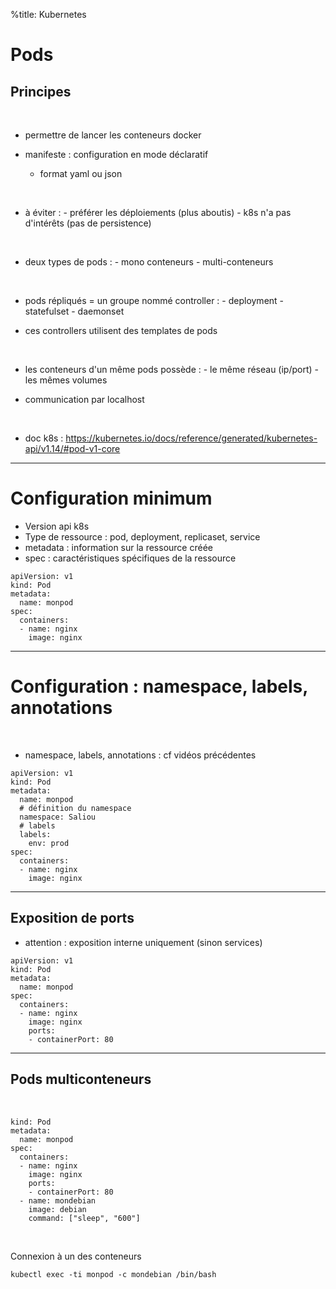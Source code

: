 %title: Kubernetes 

# Pods

## Principes

<br>

* permettre de lancer les conteneurs docker

* manifeste : configuration en mode déclaratif
	- format yaml ou json

<br>

* à éviter : 
		- préférer les déploiements (plus aboutis)
		- k8s n'a pas d'intérêts (pas de persistence)

<br>

* deux types de pods :
		- mono conteneurs
		- multi-conteneurs

<br>

* pods répliqués = un groupe nommé controller :
		- deployment
		- statefulset
		- daemonset

* ces controllers utilisent des templates de pods

<br>

* les conteneurs d'un même pods possède : 
		- le même réseau (ip/port)
		- les mêmes volumes

* communication par localhost

<br>

* doc k8s : https://kubernetes.io/docs/reference/generated/kubernetes-api/v1.14/#pod-v1-core

---------------------------------------------------------------------------


# Configuration minimum

* Version api k8s
* Type de ressource : pod, deployment, replicaset, service
* metadata : information sur la ressource créée
* spec : caractéristiques spécifiques de la ressource

```
apiVersion: v1
kind: Pod
metadata:
  name: monpod
spec:
  containers:
  - name: nginx
    image: nginx
```


--------------------------------------------------------------------------


# Configuration : namespace, labels, annotations


<br>

* namespace, labels, annotations : cf vidéos précédentes

```
apiVersion: v1
kind: Pod
metadata:
  name: monpod
  # définition du namespace
  namespace: Saliou
  # labels
  labels:
    env: prod
spec:
  containers:
  - name: nginx
    image: nginx
```


--------------------------------------------------------------------------

## Exposition de ports

* attention : exposition interne uniquement (sinon services)

```
apiVersion: v1
kind: Pod
metadata:
  name: monpod
spec:
  containers:
  - name: nginx
    image: nginx
    ports:
    - containerPort: 80
```

-------------------------------------------------------------------------

## Pods multiconteneurs

<br>

```
kind: Pod
metadata:
  name: monpod
spec:
  containers:
  - name: nginx
    image: nginx
    ports:
    - containerPort: 80
  - name: mondebian
    image: debian
    command: ["sleep", "600"]
```
<br>

Connexion à un des conteneurs 

```
kubectl exec -ti monpod -c mondebian /bin/bash
```

